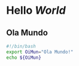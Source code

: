 # **Hello** ***World***
## Ola Mundo

```bash
#!/bin/bash
export OiMun="Ola Mundo!"
echo ${OiMun}
```
